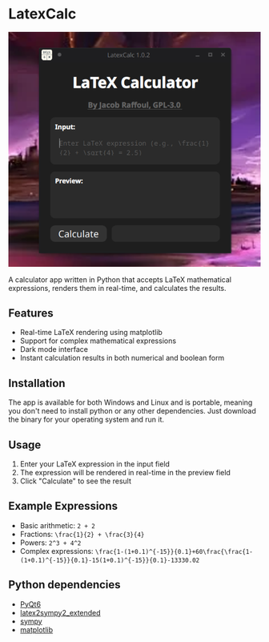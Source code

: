 # LatexCalc
![Preview of the LatexCalc app](LatexCalcPreview.png)

A calculator app written in Python that accepts LaTeX mathematical expressions, renders them in real-time, and calculates the results.

## Features
- Real-time LaTeX rendering using matplotlib
- Support for complex mathematical expressions
- Dark mode interface
- Instant calculation results in both numerical and boolean form

## Installation
The app is available for both Windows and Linux and is portable, meaning you don't need to install python or any other dependencies.
Just download the binary for your operating system and run it.

## Usage
1. Enter your LaTeX expression in the input field
2. The expression will be rendered in real-time in the preview field
3. Click "Calculate" to see the result

## Example Expressions
- Basic arithmetic: `2 + 2`
- Fractions: `\frac{1}{2} + \frac{3}{4}`
- Powers: `2^3 + 4^2`
- Complex expressions: `\frac{1-(1+0.1)^{-15}}{0.1}+60\frac{\frac{1-(1+0.1)^{-15}}{0.1}-15(1+0.1)^{-15}}{0.1}-13330.02`

## Python dependencies
- [PyQt6](https://pypi.org/project/PyQt6)
- [latex2sympy2_extended](https://github.com/huggingface/latex2sympy2_extended)
- [sympy](https://www.sympy.org/en/index.html)
- [matplotlib](https://matplotlib.org)